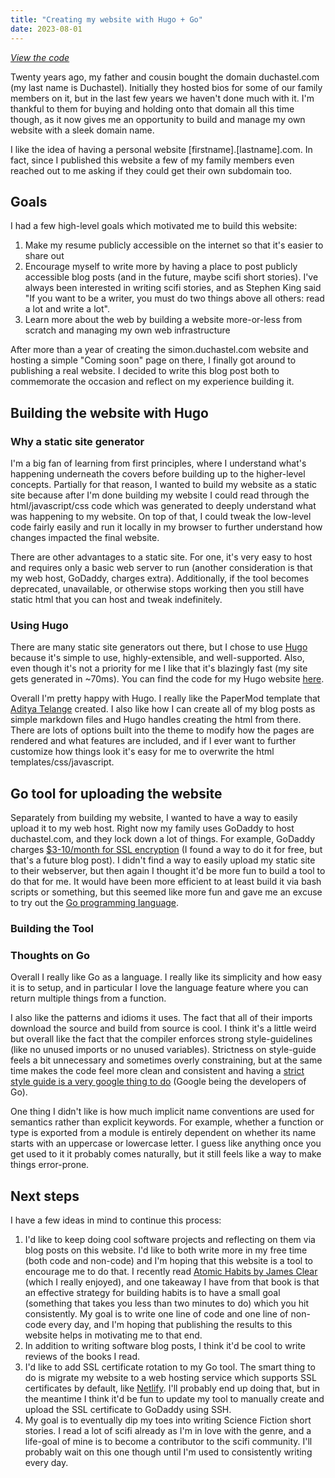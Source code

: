```yaml
---
title: "Creating my website with Hugo + Go"
date: 2023-08-01
---
```


_[View the code](https://github.com/simon-duchastel/personal-website)_

Twenty years ago, my father and cousin bought the domain duchastel.com (my last name is Duchastel). Initially they hosted bios for some of our family members on it, but in the last few years we haven't done much with it. I'm thankful to them for buying and holding onto that domain all this time though, as it now gives me an opportunity to build and manage my own website with a sleek domain name.

I like the idea of having a personal website [firstname].[lastname].com. In fact, since I published this website a few of my family members even reached out to me asking if they could get their own subdomain too.

## Goals

I had a few high-level goals which motivated me to build this website:

1. Make my resume publicly accessible on the internet so that it's easier to share out
2. Encourage myself to write more by having a place to post publicly accessible blog posts (and in the future, maybe scifi short stories). I've always been interested in writing scifi stories, and as Stephen King said "If you want to be a writer, you must do two things above all others: read a lot and write a lot".
3. Learn more about the web by building a website more-or-less from scratch and managing my own web infrastructure

After more than a year of creating the simon.duchastel.com website and hosting a simple "Coming soon" page on there, I finally got around to publishing a real website. I decided to write this blog post both to commemorate the occasion and reflect on my experience building it.

## Building the website with Hugo

### Why a static site generator

I'm a big fan of learning from first principles, where I understand what's happening underneath the covers before building up to the higher-level concepts. Partially for that reason, I wanted to build my website as a static site because after I'm done building my website I could read through the html/javascript/css code which was generated to deeply understand what was happening to my website. On top of that, I could tweak the low-level code fairly easily and run it locally in my browser to further understand how changes impacted the final website.

There are other advantages to a static site. For one, it's very easy to host and requires only a basic web server to run (another consideration is that my web host, GoDaddy, charges extra). Additionally, if the tool becomes deprecated, unavailable, or otherwise stops working then you still have static html that you can host and tweak indefinitely.

### Using Hugo

There are many static site generators out there, but I chose to use [Hugo](https://gohugo.io) because it's simple to use, highly-extensible, and well-supported. Also, even though it's not a priority for me I like that it's blazingly fast (my site gets generated in ~70ms). You can find the code for my Hugo website [here](https://github.com/simon-duchastel/personal-website).

Overall I'm pretty happy with Hugo. I really like the PaperMod template that [Aditya Telange](https://github.com/adityatelange) created. I also like how I can create all of my blog posts as simple markdown files and Hugo handles creating the html from there. There are lots of options built into the theme to modify how the pages are rendered and what features are included, and if I ever want to further customize how things look it's easy for me to overwrite the html templates/css/javascript.

## Go tool for uploading the website

Separately from building my website, I wanted to have a way to easily upload it to my web host. Right now my family uses GoDaddy to host duchastel.com, and they lock down a lot of things. For example, GoDaddy charges [$3-10/month for SSL encryption](https://www.godaddy.com/offers/ssl-certificate) (I found a way to do it for free, but that's a future blog post). I didn't find a way to easily upload my static site to their webserver, but then again I thought it'd be more fun to build a tool to do that for me. It would have been more efficient to at least build it via bash scripts or something, but this seemed like more fun and gave me an excuse to try out the [Go programming language](https://go.dev).

### Building the Tool



### Thoughts on Go

Overall I really like Go as a language. I really like its simplicity and how easy it is to setup, and in particular I love the language feature where you can return multiple things from a function.

I also like the patterns and idioms it uses. The fact that all of their imports download the source and build from source is cool. I think it's a little weird but overall like the fact that the compiler enforces strong style-guidelines (like no unused imports or no unused variables). Strictness on style-guide feels a bit unnecessary and sometimes overly constraining, but at the same time makes the code feel more clean and consistent and having a [strict style guide is a very google thing to do](https://google.github.io/styleguide/cppguide.html) (Google being the developers of Go).

One thing I didn't like is how much implicit name conventions are used for semantics rather than explicit keywords. For example, whether a function or type is exported from a module is entirely dependent on whether its name starts with an uppercase or lowercase letter. I guess like anything once you get used to it it probably comes naturally, but it still feels like a way to make things error-prone.

## Next steps

I have a few ideas in mind to continue this process:

1. I'd like to keep doing cool software projects and reflecting on them via blog posts on this website. I'd like to both write more in my free time (both code and non-code) and I'm hoping that this website is a tool to encourage me to do that. I recently read [Atomic Habits by James Clear](https://jamesclear.com/atomic-habits) (which I really enjoyed), and one takeaway I have from that book is that an effective strategy for building habits is to have a small goal (something that takes you less than two minutes to do) which you hit consistently. My goal is to write one line of code and one line of non-code every day, and I'm hoping that publishing the results to this website helps in motivating me to that end.
2. In addition to writing software blog posts, I think it'd be cool to write reviews of the books I read.
3. I'd like to add SSL certificate rotation to my Go tool. The smart thing to do is migrate my website to a web hosting service which supports SSL certificates by default, like [Netlify](https://www.netlify.com). I'll probably end up doing that, but in the meantime I think it'd be fun to update my tool to manually create and upload the SSL certificate to GoDaddy using SSH.
4. My goal is to eventually dip my toes into writing Science Fiction short stories. I read a lot of scifi already as I'm in love with the genre, and a life-goal of mine is to become a contributor to the scifi community. I'll probably wait on this one though until I'm used to consistently writing every day.